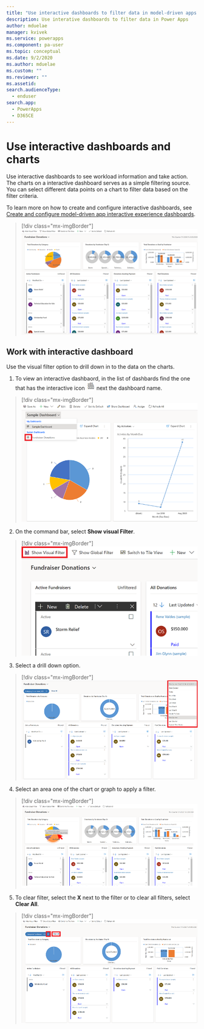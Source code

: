 ```yaml
---
title: "Use interactive dashboards to filter data in model-driven apps| MicrosoftDocs"
description: Use interative dashboards to filter data in Power Apps
author: mduelae
manager: kvivek
ms.service: powerapps
ms.component: pa-user
ms.topic: conceptual
ms.date: 9/2/2020
ms.author: mduelae
ms.custom: ""
ms.reviewer: ""
ms.assetid: 
search.audienceType: 
  - enduser
search.app: 
  - PowerApps
  - D365CE
---
```

# Use interactive dashboards and charts

Use interactive dashboards to see workload information and take action. The charts on a interactive dashboard serves as a simple filtering source. You can select different data points on a chart to filter data based on the filter criteria. 

To learn more on how to create and configure interactive dashboards, see [Create and configure model-driven app interactive experience dashboards](https://docs.microsoft.com/powerapps/maker/model-driven-apps/configure-interactive-experience-dashboards).

> [!div class="mx-imgBorder"]
> ![Interactive dashboard](media/interactive_dashboard.png "Interactive dashboard") 
 
 ## Work with interactive dashboard
 
 Use the visual filter option to drill down in to the data on the charts.
 
1. To view an interactive dashbaord, in the list of dashbards find the one that has the interactive icon ![Interactive dashboard icon](media/interactive_dashboard_icon.png "Interactive dashboard icon") next the dashboard name.


  > [!div class="mx-imgBorder"]
  > ![View a interactive dashboard](media/view_interactive_dashboard.png "view a interactive dashboard")
  
2. On the command bar, select **Show visual Filter**. 


  > [!div class="mx-imgBorder"]
  > ![Show visual filter](media/show_visual_filter.png "Show visual filter")
  
3. Select a drill down option.


  > [!div class="mx-imgBorder"]
  > ![Select drill down option](media/drill_down.png "Select drill down option")
  
4. Select an area one of the chart or graph to apply a filter. 

  > [!div class="mx-imgBorder"]
  > ![Select an area on a chart](media/select_chart_area.png "Select an area on a chart")
  
5. To clear filter, select the **X** next to the filter or to clear all filters, select **Clear All**.

  > [!div class="mx-imgBorder"]
  > ![Clear filters](media/clear_filter.png "Clear filters")
